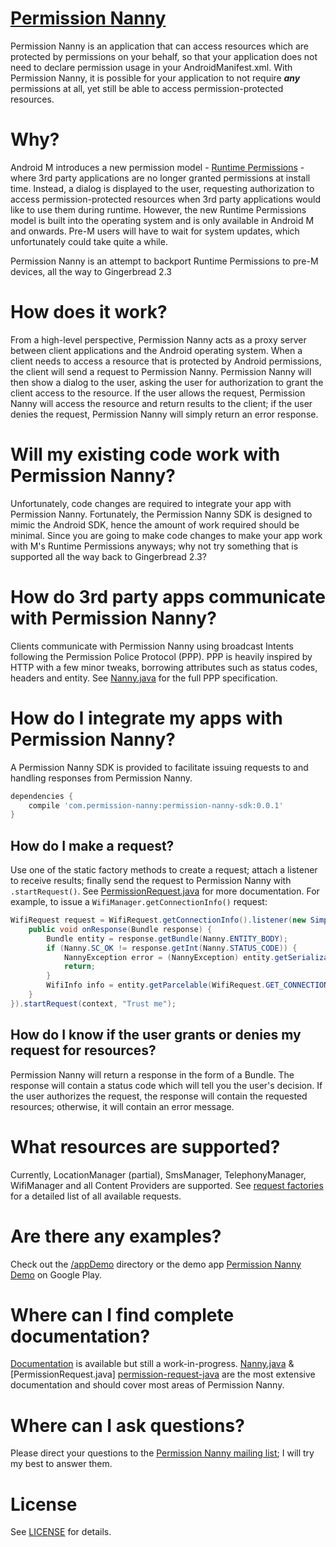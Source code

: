 # [Permission Nanny][app]

Permission Nanny is an application that can access resources which are protected by permissions on your behalf, 
so that your application does not need to declare permission usage in your AndroidManifest.xml. With Permission Nanny,
it is possible for your application to not require ***any*** permissions at all, yet still be able to access
permission-protected resources.

# Why?

Android M introduces a new permission model - [Runtime Permissions][runtime-permissions] - where 3rd party applications
are no longer granted permissions at install time.
Instead, a dialog is displayed to the user, requesting authorization to access permission-protected resources when 3rd 
party applications would like to use them during runtime. 
However, the new Runtime Permissions model is built into the operating system and is only available in Android M and 
onwards.
Pre-M users will have to wait for system updates, which unfortunately could take quite a while.

Permission Nanny is an attempt to backport Runtime Permissions to pre-M devices, all the way to Gingerbread 2.3

# How does it work?

From a high-level perspective, Permission Nanny acts as a proxy server between client applications and the Android
operating system. When a client needs to access a resource that is protected by Android permissions, the client will
send a request to Permission Nanny. Permission Nanny will then show a dialog to the user, asking the user for
authorization to grant the client access to the resource. If the user allows the request, Permission Nanny will
access the resource and return results to the client; if the user denies the request, Permission Nanny will simply
return an error response.

# Will my existing code work with Permission Nanny?

Unfortunately, code changes are required to integrate your app with Permission Nanny. Fortunately, the Permission 
Nanny SDK is designed to mimic the Android SDK, hence the amount of work required should be minimal. Since you are 
going to make code changes to make your app work with M's Runtime Permissions anyways; why not try something that is 
supported all the way back to Gingerbread 2.3?

# How do 3rd party apps communicate with Permission Nanny?

Clients communicate with Permission Nanny using broadcast Intents following the Permission Police Protocol (PPP). PPP
is heavily inspired by HTTP with a few minor tweaks, borrowing attributes such as status codes, headers and entity. 
See [Nanny.java][nanny-java] for the full PPP specification.

# How do I integrate my apps with Permission Nanny?

A Permission Nanny SDK is provided to facilitate issuing requests to and handling responses from Permission Nanny.

```groovy
dependencies {
    compile 'com.permission-nanny:permission-nanny-sdk:0.0.1'
}
```

## How do I make a request?

Use one of the static factory methods to create a request; attach a listener to receive results; finally send the 
request to Permission Nanny with `.startRequest()`. See [PermissionRequest.java][permission-request-java] for more 
documentation. For example, to issue a `WifiManager.getConnectionInfo()` request:

```java
WifiRequest request = WifiRequest.getConnectionInfo().listener(new SimpleListener() {
    public void onResponse(Bundle response) {
        Bundle entity = response.getBundle(Nanny.ENTITY_BODY);
        if (Nanny.SC_OK != response.getInt(Nanny.STATUS_CODE)) {
            NannyException error = (NannyException) entity.getSerializable(Nanny.ENTITY_ERROR);
            return;
        }
        WifiInfo info = entity.getParcelable(WifiRequest.GET_CONNECTION_INFO);
    }
}).startRequest(context, "Trust me");
```

## How do I know if the user grants or denies my request for resources?

Permission Nanny will return a response in the form of a Bundle. The response will contain a status code which will 
tell you the user's decision. If the user authorizes the request, the response will contain the requested resources; 
otherwise, it will contain an error message.

# What resources are supported?

Currently, LocationManager (partial), SmsManager, TelephonyManager, WifiManager and all Content Providers are 
supported. See [request factories][simple-pkg] for a detailed list of all available requests.

# Are there any examples?

Check out the [/appDemo][appdemo-main-activity-java] directory or the demo app [Permission Nanny Demo][demo-app]
on Google Play.

# Where can I find complete documentation?

[Documentation][docs] is available but still a work-in-progress. [Nanny.java][nanny-java] & [PermissionRequest.java]
[permission-request-java] are the most extensive documentation and should cover most areas of Permission Nanny.

# Where can I ask questions?

Please direct your questions to the [Permission Nanny mailing list][mailing-list]; I will try my best to answer them.

# License

See [LICENSE](LICENSE.md) for details.

[nanny-java]: http://littledot.github.io/Permission-Nanny/com/permissionnanny/lib/Nanny.html
[permission-request-java]: http://littledot.github.io/Permission-Nanny/com/permissionnanny/lib/request/PermissionRequest.html
[simple-pkg]: http://littledot.github.io/Permission-Nanny/com/permissionnanny/lib/request/simple/package-summary.html
[appdemo-main-activity-java]: appDemo/src/main/java/com/permissionnanny/demo/MainActivity.java
[app]: https://play.google.com/store/apps/details?id=com.permissionnanny
[runtime-permissions]: https://developer.android.com/preview/features/runtime-permissions.html
[demo-app]: https://play.google.com/store/apps/details?id=com.permissionnanny
[docs]: http://littledot.github.io/Permission-Nanny/
[mailing-list]: https://groups.google.com/forum/#!forum/permission-nanny/
